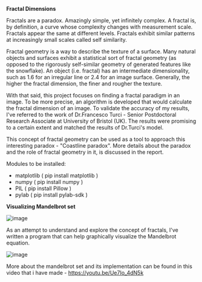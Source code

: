 **Fractal Dimensions**


Fractals are a paradox. Amazingly simple, yet infinitely complex. A fractal is, by definition, a curve whose complexity changes with measurement scale. Fractals appear the same at different levels. Fractals exhibit similar patterns at increasingly small scales called self similarity.

Fractal geometry is a way to describe the texture of a surface. Many natural objects and surfaces exhibit a statistical sort of fractal geometry (as opposed to
the rigorously self-similar geometry of generated features like the snowflake). An object (i.e. fractal) has an intermediate dimensionality, such as 1.6 for an irregular line or 2.4 for an image surface. Generally, the higher the fractal dimension, the finer and rougher the texture.

With that said, this project focuses on finding a fractal paradigm in an image. To be more precise, an algorithm is developed that would calculate the fractal dimension of an image. To validate the accuracy of my results, I've referred to the work of Dr.Francesco Turci - Senior Postdoctoral Research Associate at University of Bristol (UK). The results were promising to a certain extent and matched the results of Dr.Turci's model. 

This concept of fractal geometry can be used as a tool to approach this interesting paradox - "Coastline paradox". More details about the paradox and the role of fractal geometry in it, is discussed in the report.


Modules to be installed:

- matplotlib  ( pip install matplotlib )
- numpy       ( pip install numpy )
- PIL         ( pip install Pillow )
- pylab       ( pip install pylab-sdk )



**Visualizing Mandelbrot set**

![image](https://user-images.githubusercontent.com/65413605/133742217-587ff680-2c8d-499f-a3ab-bb12a4d1aae7.png)

As an attempt to understand and explore the concept of fractals, I've written a program that can help graphically visualize the Mandelbrot equation.

![image](https://user-images.githubusercontent.com/65413605/133741973-2340167a-9036-4da9-bee9-f7f1923c7429.png)

More about the mandelbrot set and its implementation can be found in this video that i have made - https://youtu.be/Ue7Io_4dN5k
